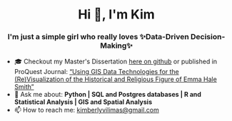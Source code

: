 # <div align="center">Hi 👋, I'm Kim</div>

### <div align="center">I'm just a simple girl who really loves ✨Data-Driven Decision-Making✨</div> 

- :mortar_board: Checkout my Master's Dissertation [here on github](https://github.com/KimVilimas/Emma-Letters/blob/master/Thesis%20Complete%20Vilimas.pdf) or published in ProQuest Journal: [“Using GIS Data Technologies for the (Re)Visualization of the Historical and Religious Figure of Emma Hale Smith”](https://dissexpress.proquest.com/dxweb/results.html?QryTxt=GIS+Emma+Hale&By=&Title=&pubnum=)
- 💬 Ask me about: **Python | SQL and Postgres databases | R and Statistical Analysis | GIS and Spatial Analysis** 
- 📫 How to reach me: kimberlyvilimas@gmail.com

